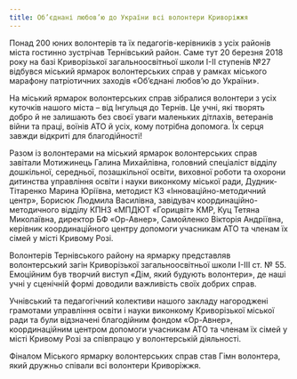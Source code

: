 ```yaml
---
title: Об’єднані любов’ю до України всі волонтери Криворіжжя
---
```


Понад 200 юних волонтерів та їх педагогів-керівників з усіх районів міста гостинно зустрічав Тернівський район. Саме тут 20 березня 2018 року на базі Криворізької загальноосвітньої школи І-ІІ ступенів №27 відбувся міський ярмарок волонтерських справ у рамках міського марафону патріотичних заходів «Об’єднані любов’ю до України».

На міський ярмарок волонтерських справ зібралися волонтери з усіх куточків нашого міста – від Інгульця до Тернів. Це учні, які творять добро й не залишають без своєї уваги маленьких дітлахів, ветеранів війни та праці, воїнів АТО й усіх, кому потрібна допомога. Їх серця завжди відкриті для благодійності!

Разом із волонтерами на міський ярмарок волонтерських справ завітали Мотижинець Галина Михайлівна, головний спеціаліст відділу дошкільної, середньої, позашкільної освіти, виховної роботи та охорони дитинства управління освіти і науки виконкому міської ради, Дудник-Тітаренко Марина Юріївна, методист КЗ «Інноваційно-методичний центр», Борисюк Людмила Василівна, завідувач координаційно-методичного відділу КПНЗ «МПДЮТ «Горицвіт» КМР, Куц Тетяна Миколаївна, директор БФ «Ор-Авнер», Самойленко Вікторія Андріївна, керівник координаційного центру допомоги учасникам АТО та членам їх сімей у місті Кривому Розі.

Волонтерів Тернівського району на ярмарку представляв волонтерський загін Криворізької загальноосвітньої школи І-ІІІ ст. № 55. Емоційним був творчий виступ «Дім, який будують волонтери», де наші учні у сценічній формі доводили важливість своїх добрих справ.

Учнівський та педагогічний колективи нашого закладу нагороджені грамотами управління освіти і науки виконкому Криворізької міської ради та були відзначені благодійним фондом «Ор-Авнер», координаційним центром допомоги учасникам АТО та членам їх сімей у місті Кривому Розі за співпрацю у волонтерській діяльності.

Фіналом Міського ярмарку волонтерських справ став Гімн волонтера, який дружньо співали всі волонтери Криворіжжя.

<slideshow id="_/72157691680459992" />
